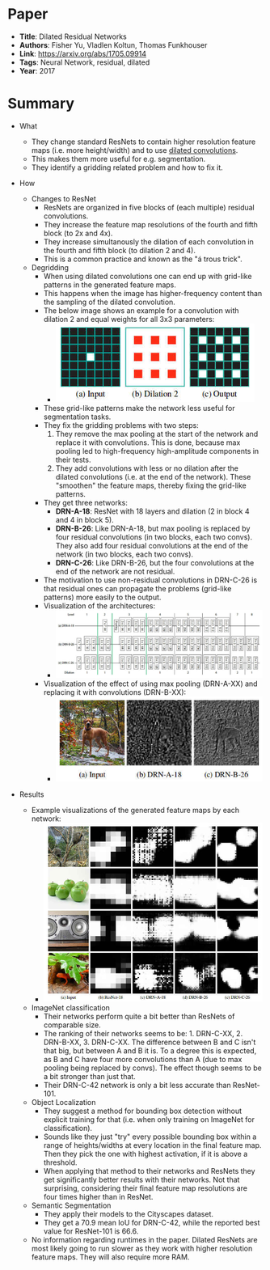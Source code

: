 # Paper

* **Title**: Dilated Residual Networks
* **Authors**: Fisher Yu, Vladlen Koltun, Thomas Funkhouser
* **Link**: https://arxiv.org/abs/1705.09914
* **Tags**: Neural Network, residual, dilated
* **Year**: 2017

# Summary

* What
  * They change standard ResNets to contain higher resolution feature maps (i.e. more height/width) and to use [dilated convolutions](Multi-Scale_Context_Aggregation_by_Dilated_Convolutions.md).
  * This makes them more useful for e.g. segmentation.
  * They identify a gridding related problem and how to fix it.

* How
  * Changes to ResNet
    * ResNets are organized in five blocks of (each multiple) residual convolutions.
    * They increase the feature map resolutions of the fourth and fifth block (to 2x and 4x).
    * They increase simultanously the dilation of each convolution in the fourth and fifth block (to dilation 2 and 4).
    * This is a common practice and known as the "á trous trick".
  * Degridding
    * When using dilated convolutions one can end up with grid-like patterns in the generated feature maps.
    * This happens when the image has higher-frequency content than the sampling of the dilated convolution.
    * The below image shows an example for a convolution with dilation 2 and equal weights for all 3x3 parameters:
      * ![gridding](images/Dilated_Residual_Networks/gridding.jpg?raw=true "gridding")
    * These grid-like patterns make the network less useful for segmentation tasks.
    * They fix the gridding problems with two steps:
      1. They remove the max pooling at the start of the network and replace it with convolutions.
         This is done, because max pooling led to high-frequency high-amplitude components in their tests.
      2. They add convolutions with less or no dilation after the dilated convolutions (i.e. at the end of the network).
         These "smoothen" the feature maps, thereby fixing the grid-like patterns.
    * They get three networks:
      * **DRN-A-18**: ResNet with 18 layers and dilation (2 in block 4 and 4 in block 5).
      * **DRN-B-26**: Like DRN-A-18, but max pooling is replaced by four residual convolutions (in two blocks, each two convs).
        They also add four residual convolutions at the end of the network (in two blocks, each two convs).
      * **DRN-C-26**: Like DRN-B-26, but the four convolutions at the end of the network are not residual.
    * The motivation to use non-residual convolutions in DRN-C-26 is that residual ones can propagate the problems (grid-like patterns) more easily to the output.
    * Visualization of the architectures:
      * ![architectures](images/Dilated_Residual_Networks/architectures.jpg?raw=true "architectures")
    * Visualization of the effect of using max pooling (DRN-A-XX) and replacing it with convolutions (DRN-B-XX):
      * ![max pooling](images/Dilated_Residual_Networks/maxpooling.jpg?raw=true "max pooling")

* Results
  * Example visualizations of the generated feature maps by each network:
    * ![feature maps](images/Dilated_Residual_Networks/feature_maps.jpg?raw=true "feature maps")
  * ImageNet classification
    * Their networks perform quite a bit better than ResNets of comparable size.
    * The ranking of their networks seems to be: 1. DRN-C-XX, 2. DRN-B-XX, 3. DRN-C-XX.
      The difference between B and C isn't that big, but between A and B it is.
      To a degree this is expected, as B and C have four more convolutions than A (due to max pooling being replaced by convs).
      The effect though seems to be a bit stronger than just that.
    * Their DRN-C-42 network is only a bit less accurate than ResNet-101.
  * Object Localization
    * They suggest a method for bounding box detection without explicit training for that (i.e. when only training on ImageNet for classification).
    * Sounds like they just "try" every possible bounding box within a range of heights/widths at every location in the final feature map.
      Then they pick the one with highest activation, if it is above a threshold.
    * When applying that method to their networks and ResNets they get significantly better results with their networks.
      Not that surprising, considering their final feature map resolutions are four times higher than in ResNet.
  * Semantic Segmentation
    * They apply their models to the Cityscapes dataset.
    * They get a 70.9 mean IoU for DRN-C-42, while the reported best value for ResNet-101 is 66.6.
  * No information regarding runtimes in the paper.
    Dilated ResNets are most likely going to run slower as they work with higher resolution feature maps.
    They will also require more RAM.

